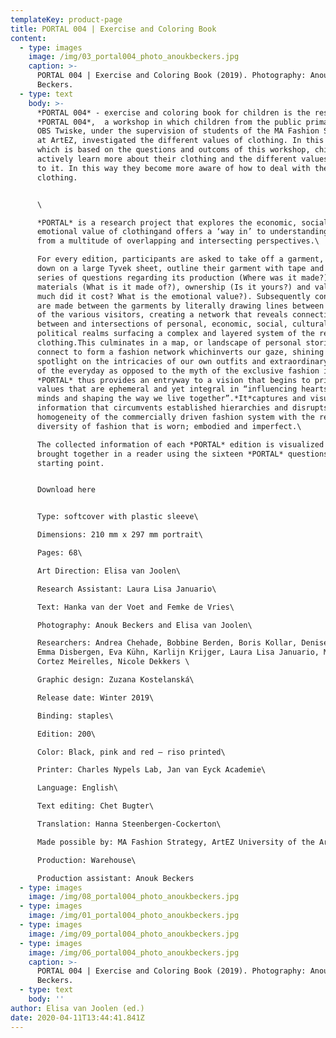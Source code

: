 ```yaml
---
templateKey: product-page
title: PORTAL 004 | Exercise and Coloring Book
content:
  - type: images
    image: /img/03_portal004_photo_anoukbeckers.jpg
    caption: >-
      PORTAL 004 | Exercise and Coloring Book (2019). Photography: Anouk
      Beckers.
  - type: text
    body: >-
      *PORTAL 004* - exercise and coloring book for children is the result of
      *PORTAL 004*,  a workshop in which children from the public primary school
      OBS Twiske, under the supervision of students of the MA Fashion Strategy
      at ArtEZ, investigated the different values of clothing. In this book,
      which is based on the questions and outcoms of this workshop, children can
      actively learn more about their clothing and the different values attached
      to it. In this way they become more aware of how to deal with the value of
      clothing.


      \

      *PORTAL* is a research project that explores the economic, social and
      emotional value of clothingand offers a ‘way in’ to understanding garments
      from a multitude of overlapping and intersecting perspectives.\

      For every edition, participants are asked to take off a garment, lay it
      down on a large Tyvek sheet, outline their garment with tape and answer a
      series of questions regarding its production (Where was it made?),
      materials (What is it made of?), ownership (Is it yours?) and value (How
      much did it cost? What is the emotional value?). Subsequently connections
      are made between the garments by literally drawing lines between the items
      of the various visitors, creating a network that reveals connections
      between and intersections of personal, economic, social, cultural and
      political realms surfacing a complex and layered system of the reality of
      clothing.This culminates in a map, or landscape of personal stories that
      connect to form a fashion network whichinverts our gaze, shining a
      spotlight on the intricacies of our own outfits and extraordinary aspects
      of the everyday as opposed to the myth of the exclusive fashion image.
      *PORTAL* thus provides an entryway to a vision that begins to prioritise
      values that are ephemeral and yet integral in “influencing hearts and
      minds and shaping the way we live together”.*It*captures and visualises
      information that circumvents established hierarchies and disrupts the
      homogeneity of the commercially driven fashion system with the refreshing
      diversity of fashion that is worn; embodied and imperfect.\

      The collected information of each *PORTAL* edition is visualized and
      brought together in a reader using the sixteen *PORTAL* questions as their
      starting point.


      Download here


      Type: softcover with plastic sleeve\

      Dimensions: 210 mm x 297 mm portrait\

      Pages: 68\

      Art Direction: Elisa van Joolen\

      Research Assistant: Laura Lisa Januario\

      Text: Hanka van der Voet and Femke de Vries\

      Photography: Anouk Beckers and Elisa van Joolen\

      Researchers: Andrea Chehade, Bobbine Berden, Boris Kollar, Denise Bernts,
      Emma Disbergen, Eva Kühn, Karlijn Krijger, Laura Lisa Januario, Mariane
      Cortez Meirelles, Nicole Dekkers \

      Graphic design: Zuzana Kostelanská\

      Release date: Winter 2019\

      Binding: staples\

      Edition: 200\

      Color: Black, pink and red – riso printed\

      Printer: Charles Nypels Lab, Jan van Eyck Academie\

      Language: English\

      Text editing: Chet Bugter\

      Translation: Hanna Steenbergen-Cockerton\

      Made possible by: MA Fashion Strategy, ArtEZ University of the Arts\

      Production: Warehouse\

      Production assistant: Anouk Beckers
  - type: images
    image: /img/08_portal004_photo_anoukbeckers.jpg
  - type: images
    image: /img/01_portal004_photo_anoukbeckers.jpg
  - type: images
    image: /img/09_portal004_photo_anoukbeckers.jpg
  - type: images
    image: /img/06_portal004_photo_anoukbeckers.jpg
    caption: >-
      PORTAL 004 | Exercise and Coloring Book (2019). Photography: Anouk.
      Beckers.
  - type: text
    body: ''
author: Elisa van Joolen (ed.)
date: 2020-04-11T13:44:41.841Z
---
```

